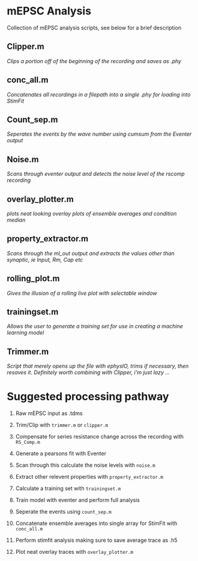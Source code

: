 # mEPSC Analysis

Collection of mEPSC analysis scripts, see below for a brief description

## Clipper.m

*Clips a portion off of the beginning of the recording and saves as .phy*

## conc_all.m

*Concatenates all recordings in a filepath into a single .phy for loading into StimFit*

## Count_sep.m

*Seperates the events by the wave number using cumsum from the Eventer output*

## Noise.m

*Scans through eventer output and detects the noise level of the rscomp recording*

## overlay_plotter.m

*plots neat looking overlay plots of ensemble averages and condition median*

## property_extractor.m

*Scans through the ml_out output and extracts the values other than synaptic, ie Input, Rm, Cap etc*

## rolling_plot.m

*Gives the illusion of a rolling live plot with selectable window*

## trainingset.m

*Allows the user to generate a training set for use in creating a machine learning model*

## Trimmer.m

*Script that merely opens up the file with ephysIO, trims if necessary, then resaves it. Definitely worth combining with Clipper, i'm just lazy ...*

# Suggested processing pathway

1.  Raw mEPSC input as .tdms

2.  Trim/Clip with `trimmer.m` or `clipper.m`

3.  Compensate for series resistance change across the recording with `RS_Comp.m`

4.  Generate a pearsons fit with Eventer

5.  Scan through this calculate the noise levels with `noise.m`

6.  Extract other relevent properties with `property_extractor.m`

7.  Calculate a training set with `trainingset.m`

8.  Train model with eventer and perform full analysis

9.  Seperate the events using `count_sep.m`

10. Concatenate ensemble averages into single array for StimFit with `conc_all.m`

11. Perform stimfit analysis making sure to save average trace as .h5

12. Plot neat overlay traces with `overlay_plotter.m`
